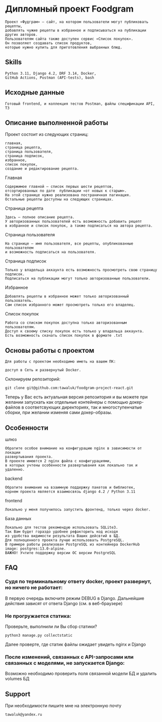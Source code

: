 
# Дипломный проект Foodgram

    Проект «Фудграм» — сайт, на котором пользователи могут публиковать рецепты,
    добавлять чужие рецепты в избранное и подписываться на публикации других авторов.
    Пользователям сайта также доступен сервис «Список покупок».
    Он позволяет создавать список продуктов,
    которые нужно купить для приготовления выбранных блюд.


## Skills

    Python 3.11, Django 4.2, DRF 3.14, Docker,
    GitHub Actions, Postman (API-tests), bash


## Исходные данные

    Готовый frontend, и коллекция тестов Postman, файлы спецификации API, ТЗ



## Описание выполненной работы

Проект состоит из следующих страниц: 

    главная,
    страница рецепта,
    страница пользователя,
    страница подписок,
    избранное,
    список покупок,
    создание и редактирование рецепта.

Главная 

    Содержимое главной — список первых шести рецептов,
    отсортированных по дате  публикации «от новых к старым».
    На этой странице нужно реализована постраничная пагинация.
    Остальные рецепты доступны на следующих страницах.

Страница рецепта

    Здесь — полное описание рецепта.
    У авторизованных пользователей есть возможность добавить рецепт
    в избранное и список покупок, а также подписаться на автора рецепта.

Страница пользователя

    На странице — имя пользователя, все рецепты, опубликованные пользователем
    и возможность подписаться на пользователя.

Страница подписок

    Только у владельца аккаунта есть возможность просмотреть свою страницу
    подписок.
    Подписаться на публикации могут только авторизованные пользователи.

Избранное

    Добавлять рецепты в избранное может только авторизованный пользователь.
    Сам список избранного может просмотреть только его владелец.

Список покупок

    Работа со списком покупок доступна только авторизованным пользователям.
    Доступ к своему списку покупок есть только у владельца аккаунта.
    Есть возможность скачать список покупок в формате .txt





## Основы работы с проектом

    Для работы с проектом необходимо иметь на вашем ПК:

    доступ в Сеть и развернутый Docker.

Склонируем репозиторий:

    git clone git@github.com:tawaluk/foodgram-project-react.git

Теперь у Вас есть актуальная версия репозитория и вы можете при желании 
запускать как отдельные контейнеры с помощью докер-файлов в соответсвующих директориях, так и многоступенчатые сборки, при желании изменяя сами докер-образы.



## Особенности

шлюз

    Обратите особое внимание на конфигурацию nginx в зависимости от локации 
    развертывания проекта.
    В проекте имеются 2 nginx файла с конфигурациями,
    в которых учтены особенности развертывания как локально так и удаленно.

backend

    Обратите внимание на взаимную поддержку пакетов и библиотек,
    корнем проекта является взаимосвязь django 4.2 / Python 3.11

frontend

    Локально у меня получилось запустить фронтенд, только через docker.

База данных

    Локально для тестов рекомендую использовать SQLite3.
    Так Вам будет гораздо удобнее рефакторить код исходя
    из удобства видимости результата Ваших дейсвтий в БД.
    Для полноценного проекта лучше использовать PostgreSQL.
    В примере работы реализован PostgreSQL из контейнера DockerHub
    image: postgres:13.0-alpine.
    ВАЖНО! Учтите поддержку версии ОС версии PostgreSQL


## FAQ

### Судя по терминальному ответу docker, проект развернут, но ничего не работает:

В первую очередь включите режим DEBUG в Django.
Дальнейшие действия зависят от ответа Django (см. в веб-браузере)

### Не прогружается статика:

Проверьте, выполнили ли Вы сбор статики?  

    python3 manage.py collectstatic

Далее проверте, где статик файлы ожидает увидеть nginx и Djangо

###  После изменений, связанных с API-запросами или связанных с моделями, не запускается Django:

Возможно необходимо проверить поля связанной модели БД и удалить volumes БД

## Support

При необходимости пишите мне на электронную почту

    tawaluk@yandex.ru


